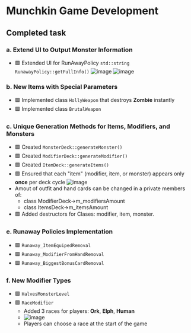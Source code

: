 # Munchkin Game Development

## Completed task

### a. Extend UI to Output Monster Information
- 🟩 Extended UI for RunAwayPolicy `std::string RunawayPolicy::getFullInfo()`
![image](https://github.com/user-attachments/assets/8e8d159c-1e6a-4e6b-809a-b6ea309f678d)
![image](https://github.com/user-attachments/assets/da418c72-c6de-41d7-8acb-6fbec6f10692)

### b. New Items with Special Parameters
- 🟩 Implemented class `HollyWeapon` that destroys **Zombie** instantly
- 🟩 Implemented class `BrutalWeapon`

### c. Unique Generation Methods for Items, Modifiers, and Monsters
- 🟩 Created `MonsterDeck::generateMonster()`
- 🟩 Created `ModifierDeck::generateModifier()`
- 🟩 Created `ItemDeck::generateItems()`
- 🟩 Ensured that each "item" (modifier, item, or monster) appears only **once** per deck cycle
  ![image](https://github.com/user-attachments/assets/f85221a0-efc6-4bfe-a472-404c77cf0b28)
- Amout of outfit and hand cards can be changed in a private members of: 
    * class ModifierDeck->m_modifiersAmount
    * class ItemsDeck->m_itemsAmount
- 🟩 Added destructors for Clases: modifier, item, monster.
  
### e. Runaway Policies Implementation
- 🟩 `Runaway_ItemEquipedRemoval`
- 🟩 `Runaway_ModifierFromHandRemoval`
- 🟩 `Runaway_BiggestBonusCardRemoval`

### f. New Modifier Types
- 🟩 `HalvesMonsterLevel`
- 🟩 `RaceModifier`
  - Added 3 races for players: **Ork**, **Elph**, **Human**
  - ![image](https://github.com/user-attachments/assets/a174afa4-c501-437d-b9b1-2cb2260b1693)
  - Players can choose a race at the start of the game


